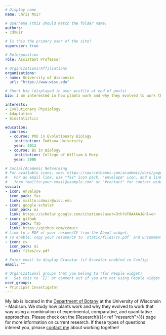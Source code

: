 ```yaml
---
# Display name
name: Chris Muir

# Username (this should match the folder name)
authors:
- cdmuir

# Is this the primary user of the site?
superuser: true

# Role/position
role: Assistant Professor

# Organizations/Affiliations
organizations:
- name: University of Wisconsin
  url: "https://www.wisc.edu"

# Short bio (displayed in user profile at end of posts)
bio: I am interested in how plants work and why they evolved to work that way.

interests:
- Evolutionary Physiology
- Adaptation
- Biostatistics

education:
  courses:
  - course: PhD in Evolutionary Biology
    institution: Indiana University
    year: 2013
  - course: BS in Biology
    institution: College of William & Mary
    year: 2006

# Social/Academic Networking
# For available icons, see: https://sourcethemes.com/academic/docs/page-builder/#icons
#   For an email link, use "fas" icon pack, "envelope" icon, and a link in the
#   form "mailto:your-email@example.com" or "#contact" for contact widget.
social:
- icon: envelope
  icon_pack: fas
  link: mailto:cdmuir@wisc.edu
- icon: google-scholar
  icon_pack: ai
  link: https://scholar.google.com/citations?user=3th7oT8AAAAJ&hl=en
- icon: github
  icon_pack: fab
  link: https://github.com/cdmuir
# Link to a PDF of your resume/CV from the About widget.
# To enable, copy your resume/CV to `static/files/cv.pdf` and uncomment the lines below.
- icon: cv
  icon_pack: ai
  link: files/cv.pdf

# Enter email to display Gravatar (if Gravatar enabled in Config)
email: ""

# Organizational groups that you belong to (for People widget)
#   Set this to `[]` or comment out if you are not using People widget.
user_groups:
- Principal Investigator
---
```


My lab is located in the [Department of Botany](https://botany.wisc.edu/) at the University of Wisconsin - Madison. We study how plants work and why they evolved to work that way using a combination of experimental, comparative, and quantitative approaches. Please check out the [Research]({{< ref "research">}}) page for more information on current research. If these types of questions interest you, please [contact me](mailto:cdmuir@wisc.edu) about working together!
